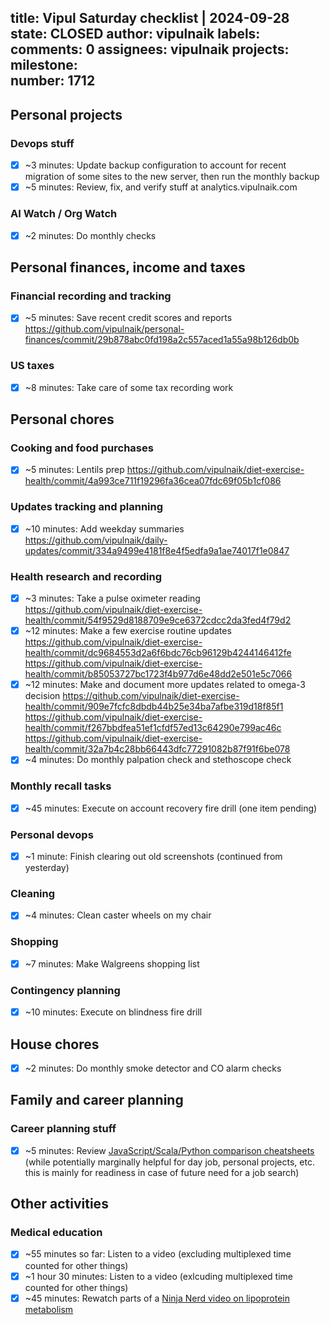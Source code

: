 title:	Vipul Saturday checklist | 2024-09-28
state:	CLOSED
author:	vipulnaik
labels:	
comments:	0
assignees:	vipulnaik
projects:	
milestone:	
number:	1712
--
## Personal projects

### Devops stuff

- [x] ~3 minutes: Update backup configuration to account for recent migration of some sites to the new server, then run the monthly backup
- [x] ~5 minutes: Review, fix, and verify stuff at analytics.vipulnaik.com

### AI Watch / Org Watch

- [x] ~2 minutes: Do monthly checks

## Personal finances, income and taxes

### Financial recording and tracking

- [x] ~5 minutes: Save recent credit scores and reports https://github.com/vipulnaik/personal-finances/commit/29b878abc0fd198a2c557aced1a55a98b126db0b

### US taxes

- [x] ~8 minutes: Take care of some tax recording work

## Personal chores

### Cooking and food purchases

- [x] ~5 minutes: Lentils prep https://github.com/vipulnaik/diet-exercise-health/commit/4a993ce711f19296fa36cea07fdc69f05b1cf086

### Updates tracking and planning

- [x] ~10 minutes: Add weekday summaries https://github.com/vipulnaik/daily-updates/commit/334a9499e4181f8e4f5edfa9a1ae74017f1e0847

### Health research and recording

- [x] ~3 minutes: Take a pulse oximeter reading https://github.com/vipulnaik/diet-exercise-health/commit/54f9529d8188709e9ce6372cdcc2da3fed4f79d2
- [x] ~12 minutes: Make a few exercise routine updates https://github.com/vipulnaik/diet-exercise-health/commit/dc9684553d2a6f6bdc76cb96129b4244146412fe https://github.com/vipulnaik/diet-exercise-health/commit/b85053727bc1723f4b977d6e48dd2e501e5c7066
- [x] ~12 minutes: Make and document more updates related to omega-3 decision https://github.com/vipulnaik/diet-exercise-health/commit/909e7fcfc8dbdb44b25e34ba7afbe319d18f85f1 https://github.com/vipulnaik/diet-exercise-health/commit/f267bbdfea51ef1cfdf57ed13c64290e799ac46c https://github.com/vipulnaik/diet-exercise-health/commit/32a7b4c28bb66443dfc77291082b87f91f6be078
- [x] ~4 minutes: Do monthly palpation check and stethoscope check

### Monthly recall tasks

- [x] ~45 minutes: Execute on account recovery fire drill (one item pending)

### Personal devops

- [x] ~1 minute: Finish clearing out old screenshots (continued from yesterday)

### Cleaning

- [x] ~4 minutes: Clean caster wheels on my chair

### Shopping

- [x] ~7 minutes: Make Walgreens shopping list

### Contingency planning

- [x] ~10 minutes: Execute on blindness fire drill

## House chores

- [x] ~2 minutes: Do monthly smoke detector and CO alarm checks

## Family and career planning

### Career planning stuff

- [x] ~5 minutes: Review [JavaScript/Scala/Python comparison cheatsheets](https://github.com/vipulnaik/working-drafts/blob/master/programming-notes/scala-javascript-python-comparison-cheatsheets.md) (while potentially marginally helpful for day job, personal projects, etc. this is mainly for readiness in case of future need for a job search)

## Other activities

### Medical education

- [x] ~55 minutes so far: Listen to a video (excluding multiplexed time counted for other things)
- [x] ~1 hour 30 minutes: Listen to a video (exlcuding multiplexed time counted for other things)
- [x] ~45 minutes: Rewatch parts of a [Ninja Nerd video on lipoprotein metabolism](https://www.youtube.com/watch?v=wQY0xpwqPfQ)

